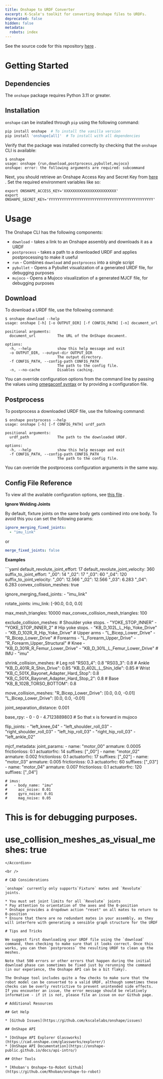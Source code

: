 ```yaml
---
title: Onshape to URDF Converter
excerpt: K-Scale's toolkit for converting Onshape files to URDFs.
deprecated: false
hidden: false
metadata:
  robots: index
---
```

See the source code for this repository [here](https://github.com/kscalelabs/onshape) .

# Getting Started

## Dependencies

The `onshape` package requires Python 3.11 or greater.

## Installation

`onshape` can be installed through `pip` using the following command:

```bash
pip install onshape  # To install the vanilla version
pip install 'onshape[all]'  # To install with all dependencies
```

Verify that the package was installed correctly by checking that the `onshape` CLI is available:

```text
$ onshape
usage: onshape {run,download,postprocess,pybullet,mujoco}
onshape: error: the following arguments are required: subcommand
```

Next, you should retrieve an Onshape Access Key and Secret Key from [here](https://cad.onshape.com/appstore/dev-portal) . Set the required environment variables like so:

```
export ONSHAPE_ACCESS_KEY='XXXXXXXXXXXXXXXXXXXXXXXX'
export ONSHAPE_SECRET_KEY='YYYYYYYYYYYYYYYYYYYYYYYYYYYYYYYYYYYYYYYYYYYYYYYY'
```

# Usage

The Onshape CLI has the following components:

* `download` - takes a link to an Onshape assembly and downloads it as a URDF
* `postprocess` - takes a path to a downloaded URDF and applies postprocessing to make it useful
* `run` - Combines `download` and `postprocess` into a single script
* `pybullet` - Opens a Pybullet visualization of a generated URDF file, for debugging purposes
* `mujoco` - Opens a Mujoco visualization of a generated MJCF file, for debugging purposes

## Download

To download a URDF file, use the following command:

```
$ onshape download --help
usage: onshape [-h] [-o OUTPUT_DIR] [-f CONFIG_PATH] [-n] document_url

positional arguments:
  document_url          The URL of the OnShape document.

options:
  -h, --help            show this help message and exit
  -o OUTPUT_DIR, --output-dir OUTPUT_DIR
                        The output directory.
  -f CONFIG_PATH, --config-path CONFIG_PATH
                        The path to the config file.
  -n, --no-cache        Disables caching.
```

You can override configuration options from the command line by passing the values using [omegaconf syntax](https://omegaconf.readthedocs.io/) or by providing a configuration file.

## Postprocess

To postprocess a downloaded URDF file, use the following command:

```
$ onshape postprocess --help
usage: onshape [-h] [-f CONFIG_PATH] urdf_path

positional arguments:
  urdf_path             The path to the downloaded URDF.

options:
  -h, --help            show this help message and exit
  -f CONFIG_PATH, --config-path CONFIG_PATH
                        The path to the config file.
```

You can override the postprocess configuration arguments in the same way.

## Config File Reference

To view all the available configuration options, see [this file](https://github.com/kscalelabs/onshape/blob/master/onshape/onshape/config.py) .

**Ignore Welding Joints**

By default, fixture joints on the same body gets combined into one body. To avoid this you can set the following params:

```yaml
ignore_merging_fixed_joints:
  - "imu_link"
```

or

```yaml
merge_fixed_joints: false
```

**Examples**

<Accordion title="Full Example with Robot" icon="fa-info-circle">
  ```yaml
  default_revolute_joint_effort: 17
  default_revolute_joint_velocity: 360
  suffix_to_joint_effort:
    "_00": 14
    "_02": 17
    "_03": 60
    "_04": 120
  suffix_to_joint_velocity:
    "_00": 12.566
    "_02": 12.566
    "_03": 6.283
    "_04": 6.283
  convex_collision_meshes: true

  ignore_merging_fixed_joints:
    - "imu_link"

  rotate_joints:
    imu_link: [-90.0, 0.0, 0.0]

  max_mesh_triangles: 10000
  max_convex_collision_mesh_triangles: 100

  exclude_collision_meshes:
    # Shoulder yoke stops.
    - "YOKE_STOP_INNER"
    - "YOKE_STOP_INNER_2"
    # Hip yoke stops.
    - "KB_D_102L_L_Hip_Yoke_Drive"
    - "KB_D_102R_R_Hip_Yoke_Drive"
    # Upper arms
    - "L_Bicep_Lower_Drive"
    - "R_Bicep_Lower_Drive"
    # Forearms
    - "L_Forearm_Upper_Drive"
    - "R_Forearm_Upper_Structural"
    # Knee
    - "KB_D_301R_R_Femur_Lower_Drive"
    - "KB_D_301L_L_Femur_Lower_Drive"
    # IMU
    - "imu"

  shrink_collision_meshes:
    # Leg roll
    "RS03_4": 0.8
    "RS03_3": 0.8
    # Ankle
    "KB_D_401R_R_Shin_Drive": 0.85
    "KB_D_402L_L_Shin_Idle": 0.85
    # Wrist
    "KB_C_501X_Bayonet_Adapter_Hard_Stop": 0.8
    "KB_C_501X_Bayonet_Adapter_Hard_Stop_2": 0.8
    # Base
    "KB_B_102B_TORSO_BOTTOM": 0.8

  move_collision_meshes:
    "R_Bicep_Lower_Drive": [0.0, 0.0, -0.01]
    "L_Bicep_Lower_Drive": [0.0, 0.0, -0.01]

  joint_separation_distance: 0.001

  base_rpy:
    - 0
    - 0
    - 4.7123889803 # So that x is forward in mujoco

  flip_joints:
    - "left_knee_04"
    - "left_shoulder_roll_03"
    - "right_shoulder_roll_03"
    - "left_hip_roll_03"
    - "right_hip_roll_03"
    - "left_ankle_02"

  mjcf_metadata:
    joint_params:
      - name: "motor_00"
        armature: 0.0005
        frictionloss: 0.1
        actuatorfrc: 14
        suffixes: ["_00"]
      - name: "motor_02"
        armature: 0.002
        frictionloss: 0.1
        actuatorfrc: 17
        suffixes: ["_02"]
      - name: "motor_03"
        armature: 0.005
        frictionloss: 0.3
        actuatorfrc: 60
        suffixes: ["_03"]
      - name: "motor_04"
        armature: 0.007
        frictionloss: 0.1
        actuatorfrc: 120
        suffixes: ["_04"]

    # imus:
    #   - body_name: "imu"
    #     acc_noise: 0.01
    #     gyro_noise: 0.01
    #     mag_noise: 0.05
  # This is for debugging purposes.
  # use_collision_meshes_as_visual_meshes: true
  ```
</Accordion>

<br />

# CAD Considerations

`onshape` currently only supports`Fixture` mates and `Revolute` joints.

* You must set joint limits for all `Revolute` joints
  * Pay attention to orientation of the axes and the 0-position
  * Onshape provides a dropdown action "reset" on all mates to return to 0-position
* Ensure that there are no redundant mates in your assembly, as they will interfere with generating a sensible graph structure for the URDF

# Tips and Tricks

We suggest first downloading your URDF file using the `download` command, then checking to make sure that it looks correct. Once this works, you can then `postprocess` the resulting URDF to clean up the meshes.

Note that 500 errors or other errors that happen during the initial download phase can sometimes be fixed just by rerunning the command (in our experience, the Onshape API can be a bit flaky).

The Onshape tool includes quite a few checks to make sure that the robot model can be converted to a valid URDF, although sometimes these checks can be overly restrictive to prevent unintended side effects. If you encounter an issue, the error message should be relatively informative - if it is not, please file an issue on our Github page.

# Additional Resources

## Get Help

* [Github Issues](https://github.com/kscalelabs/onshape/issues)

## OnShape API

* [OnShape API Explorer Glassworks](https://cad.onshape.com/glassworks/explorer/)
* [OnShape API Documentation](https://onshape-public.github.io/docs/api-intro/)

## Other Tools

* [Rhoban's Onshape-to-Robot Github](https://github.com/Rhoban/onshape-to-robot)
